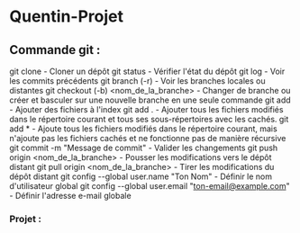 # Quentin-Projet

## Commande git :
git clone <url> - Cloner un dépôt
git status - Vérifier l'état du dépôt
git log - Voir les commits précédents
git branch (-r) - Voir les branches locales ou distantes
git checkout (-b) <nom_de_la_branche> - Changer de branche ou créer et basculer sur une nouvelle branche en une seule commande
git add <fichier> - Ajouter des fichiers à l'index
git add . - Ajouter tous les fichiers modifiés dans le répertoire courant et tous ses sous-répertoires avec les cachés.
git add * - Ajoute tous les fichiers modifiés dans le répertoire courant, mais n'ajoute pas les fichiers cachés et ne fonctionne pas de manière récursive
git commit -m "Message de commit" - Valider les changements
git push origin <nom_de_la_branche> - Pousser les modifications vers le dépôt distant
git pull origin <nom_de_la_branche> - Tirer les modifications du dépôt distant
git config --global user.name "Ton Nom" - Définir le nom d'utilisateur global
git config --global user.email "ton-email@example.com" - Définir l'adresse e-mail globale

### Projet :
